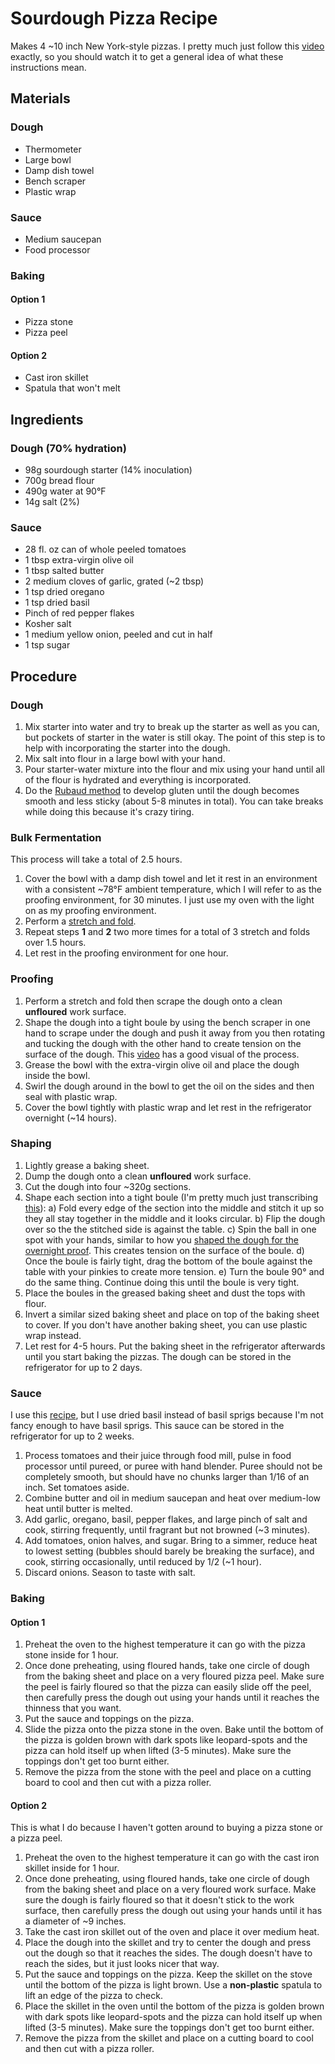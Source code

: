 # Sourdough Pizza Recipe
Makes 4 ~10 inch New York-style pizzas. I pretty much just follow this
[video](https://youtu.be/yMfOyJeIz8c) exactly, so you should watch it to get
a general idea of what these instructions mean.

## Materials
### Dough
* Thermometer
* Large bowl
* Damp dish towel
* Bench scraper
* Plastic wrap
### Sauce
* Medium saucepan
* Food processor
### Baking
#### Option 1
* Pizza stone
* Pizza peel
#### Option 2
* Cast iron skillet
* Spatula that won't melt

## Ingredients
### Dough (70% hydration)
* 98g sourdough starter (14% inoculation)
* 700g bread flour
* 490g water at 90&deg;F
* 14g salt (2%)
### Sauce
* 28 fl. oz can of whole peeled tomatoes
* 1 tbsp extra-virgin olive oil
* 1 tbsp salted butter
* 2 medium cloves of garlic, grated (~2 tbsp)
* 1 tsp dried oregano
* 1 tsp dried basil
* Pinch of red pepper flakes
* Kosher salt
* 1 medium yellow onion, peeled and cut in half
* 1 tsp sugar

## Procedure
### Dough
1. Mix starter into water and try to break up the starter as well as you can,
but pockets of starter in the water is still okay. The point of this step is
to help with incorporating the starter into the dough.
2. Mix salt into flour in a large bowl with your hand.
3. Pour starter-water mixture into the flour and mix using your hand until
all of the flour is hydrated and everything is incorporated.
4. Do the [Rubaud method](../sourdough/recipe.md#dough-1) to develop gluten
until the dough becomes smooth and less sticky (about 5-8 minutes in total).
You can take breaks while doing this because it's crazy tiring.
### Bulk Fermentation
This process will take a total of 2.5 hours.
1. Cover the bowl with a damp dish towel and let it rest in an environment
with a consistent ~78&deg;F ambient temperature, which I will refer to as the
proofing environment, for 30 minutes. I just use my oven with the light on as
my proofing environment.
2. Perform a [stretch and fold](../sourdough/recipe.md#bulk-fermentation).
3. Repeat steps **1** and **2** two more times for a total of 3 stretch and
folds over 1.5 hours.
4. Let rest in the proofing environment for one hour.
### Proofing
1. Perform a stretch and fold then scrape the dough onto a clean **unfloured**
work surface.
2. Shape the dough into a tight boule by using the bench scraper in one hand
to scrape under the dough and push it away from you then rotating and tucking
the dough with the other hand to create tension on the surface of the dough.
This [video](https://youtu.be/yMfOyJeIz8c?t=265) has a good visual of the
process.
3. Grease the bowl with the extra-virgin olive oil and place the dough inside
the bowl.
4. Swirl the dough around in the bowl to get the oil on the sides and then
seal with plastic wrap.
5. Cover the bowl tightly with plastic wrap and let rest in the refrigerator
overnight (~14 hours).
### Shaping
1. Lightly grease a baking sheet.
3. Dump the dough onto a clean **unfloured** work surface.
2. Cut the dough into four ~320g sections.
4. Shape each section into a tight boule (I'm pretty much just transcribing
[this](https://youtu.be/yMfOyJeIz8c?t=353)):
    a) Fold every edge of the section into the middle and stitch it up so
    they all stay together in the middle and it looks circular.
    b) Flip the dough over so the the stitched side is against the table.
    c) Spin the ball in one spot with your hands, similar to how you [shaped
    the dough for the overnight proof](#proofing). This creates tension on
    the surface of the boule.
    d) Once the boule is fairly tight, drag the bottom of the boule against
    the table with your pinkies to create more tension.
    e) Turn the boule 90&deg; and do the same thing. Continue doing this
    until the boule is very tight.
5. Place the boules in the greased baking sheet and dust the tops with flour.
6. Invert a similar sized baking sheet and place on top of the baking sheet
to cover. If you don't have another baking sheet, you can use plastic wrap
instead.
7. Let rest for 4-5 hours. Put the baking sheet in the refrigerator
afterwards until you start baking the pizzas. The dough can be stored in the
refrigerator for up to 2 days.
### Sauce
I use this
[recipe](https://www.seriouseats.com/recipes/2010/10/new-york-style-pizza-sauce.html),
but I use dried basil instead of basil sprigs because I'm not fancy enough to
have basil sprigs. This sauce can be stored in the refrigerator for up to 2 weeks.
1. Process tomatoes and their juice through food mill, pulse in food
processor until pureed, or puree with hand blender. Puree should not be
completely smooth, but should have no chunks larger than 1/16 of an inch. Set
tomatoes aside.
2. Combine butter and oil in medium saucepan and heat over medium-low heat
until butter is melted.
3. Add garlic, oregano, basil, pepper flakes, and large pinch of salt and
cook, stirring frequently, until fragrant but not browned (~3 minutes).
4. Add tomatoes, onion halves, and sugar. Bring to a simmer, reduce heat to
lowest setting (bubbles should barely be breaking the surface), and cook,
stirring occasionally, until reduced by 1/2 (~1 hour).
5. Discard onions. Season to taste with salt.
### Baking
#### Option 1
1. Preheat the oven to the highest temperature it can go with the pizza stone
inside for 1 hour.
2. Once done preheating, using floured hands, take one circle of dough from
the baking sheet and place on a very floured pizza peel. Make sure the
peel is fairly floured so that the pizza can easily slide off the peel, then
carefully press the dough out using your hands until it reaches the thinness
that you want.
3. Put the sauce and toppings on the pizza.
4. Slide the pizza onto the pizza stone in the oven. Bake until the bottom of
the pizza is golden brown with dark spots like leopard-spots and the pizza
can hold itself up when lifted (3-5 minutes). Make sure the toppings don't
get too burnt either.
5. Remove the pizza from the stone with the peel and place on a cutting board
to cool and then cut with a pizza roller.
#### Option 2
This is what I do because I haven't gotten around to buying a pizza stone or
a pizza peel.
1. Preheat the oven to the highest temperature it can go with the cast iron
skillet inside for 1 hour.
2. Once done preheating, using floured hands, take one circle of dough from
the baking sheet and place on a very floured work surface. Make sure the
dough is fairly floured so that it doesn't stick to the work surface, then
carefully press the dough out using your hands until it has a diameter of ~9
inches.
3. Take the cast iron skillet out of the oven and place it over medium heat.
4. Place the dough into the skillet and try to center the dough and press out
the dough so that it reaches the sides. The dough doesn't have to reach the
sides, but it just looks nicer that way.
5. Put the sauce and toppings on the pizza. Keep the skillet on the stove
until the bottom of the pizza is light brown. Use a **non-plastic** spatula
to lift an edge of the pizza to check.
6. Place the skillet in the oven until the bottom of the pizza is golden
brown with dark spots like leopard-spots and the pizza can hold itself up
when lifted (3-5 minutes). Make sure the toppings don't get too burnt either.
7. Remove the pizza from the skillet and place on a cutting board to cool and
then cut with a pizza roller.
